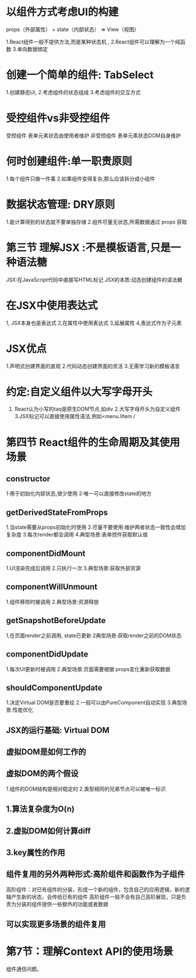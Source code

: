 # 以组件方式考虑UI的构建

props（外部属性） + state（内部状态） => View（视图）

1.React组件一般不提供方法,而是某种状态机 , 
2.React组件可以理解为一个纯函数 
3.单向数据绑定

# 创建一个简单的组件: TabSelect

1.创建静态UI,
2.考虑组件的状态组成 
3.考虑组件的交互方式

# 受控组件vs非受控组件
受控组件 表单元素状态由使用者维护
非受控组件 表单元素状态DOM自身维护

# 何时创建组件:单一职责原则
1.每个组件只做一件事
2.如果组件变得复杂,那么应该拆分成小组件

# 数据状态管理: DRY原则 
1.能计算得到的状态就不要单独存储 
2.组件尽量无状态,所需数据通过 props 获取


# 第三节 理解JSX :不是模板语言,只是一种语法糖
JSX:在JavaScript代码中直接写HTML标记
JSX的本质:动态创建组件的语法糖

# 在JSX中使用表达式

1, JSX本身也是表达式
2,在属性中使用表达式
3,延展属性
4,表达式作为子元素

# JSX优点
1.声明式创建界面的直观 
2.代码动态创建界面的灵活 
3.无需学习新的模板语言


# 约定:自定义组件以大写字母开头 

1. React认为小写的taq是原生DOM节点,如div 
2.大写字母开头为自定义组件
3.JSX标记可以直接使用属性语法,例如<menu.lItem /


# 第四节 React组件的生命周期及其使用场景





## constructor

1·用于初始化内部状态,很少使用
2·唯一可以直接修改state的地方

## getDerivedStateFromProps
1.当state需要从props初始化时使用
2.尽量不要使用:维护两者状态一致性会增加复杂度 
3.每次render都会调用 
4.典型场景:表单控件获取默认值

## componentDidMount

1.UI渲染完成后调用 
2.只执行一次 
3.典型场景:获取外部资源

## componentWillUnmount
1.组件移除时被调用 
2.典型场景:资源释放

## getSnapshotBeforeUpdate
1,在页面render之前调用, state已更新 
2典型场景:获取render之前的DOM状态

## componentDidUpdate
1.每次UI更新时被调用 
2.典型场景:页面需要根据 props变化重新获取数据


## shouldComponentUpdate
1.决定Virtual DOM是否要重绘
2.一般可以由PureComponent自动实现 
3.典型场景:性能优化

## JSX的运行基础: Virtual DOM
## 虚拟DOM是如何工作的


## 虚拟DOM的两个假设
1.组件的DOM结构是相对稳定的 
2.类型相同的兄弟节点可以被唯一标识

## 1.算法复杂度为O(n)


## 2.虚拟DOM如何计算diff


## 3.key属性的作用

## 组件复用的另外两种形式:高阶组件和函数作为子组件
高阶组件：对已有组件的分装，形成一个新的组件，包含自己的应用逻辑，新的逻辑产生新的状态，会传给已有的组件
高阶组件一般不会有自己高阶展现，只是负责为分装的组件提供一些额外的功能或者数据

## 可以实现更多场景的组件复用



# 第7节：理解Context API的使用场景
组件通信问题。














































